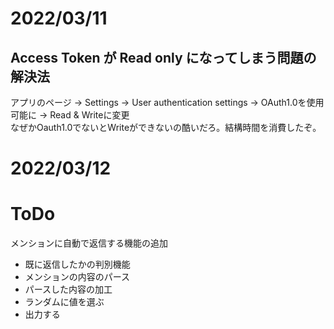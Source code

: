 
# 2022/03/11
  
## Access Token が Read only になってしまう問題の解決法
アプリのページ -> Settings -> User authentication settings -> OAuth1.0を使用可能に -> Read & Writeに変更  
なぜかOauth1.0でないとWriteができないの酷いだろ。結構時間を消費したぞ。　

# 2022/03/12



# ToDo

メンションに自動で返信する機能の追加

- 既に返信したかの判別機能
- メンションの内容のパース
- パースした内容の加工
- ランダムに値を選ぶ
- 出力する
